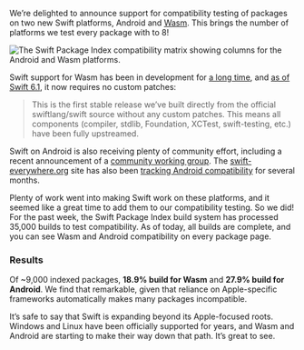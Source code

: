 We’re delighted to announce support for compatibility testing of packages on two new Swift platforms, Android and [Wasm](https://webassembly.org/). This brings the number of platforms we test every package with to 8!

<picture class="shadow">
  <source srcset="/images/blog/wasm-and-android-compatibility-matrix~dark.png" media="(prefers-color-scheme: dark)">
  <img src="/images/blog/wasm-and-android-compatibility-matrix~light.png" alt="The Swift Package Index compatibility matrix showing columns for the Android and Wasm platforms.">
</picture>

Swift support for Wasm has been in development for [a long time](https://desiatov.com/swift-webassembly-2020/), and [as of Swift 6.1](https://blog.swiftwasm.org/posts/6-1-released/), it now requires no custom patches:

> This is the first stable release we’ve built directly from the official swiftlang/swift source without any custom patches. This means all components (compiler, stdlib, Foundation, XCTest, swift-testing, etc.) have been fully upstreamed.

Swift on Android is also receiving plenty of community effort, including a recent announcement of a [community working group](https://forums.swift.org/t/swift-on-android-working-group/77780). The [swift-everywhere.org](http://swift-everywhere.org) site has also been [tracking Android compatibility](https://skip.tools/blog/android-native-swift-packages/) for several months.

Plenty of work went into making Swift work on these platforms, and it seemed like a great time to add them to our compatibility testing. So we did! For the past week, the Swift Package Index build system has processed 35,000 builds to test compatibility. As of today, all builds are complete, and you can see Wasm and Android compatibility on every package page.

### Results

Of ~9,000 indexed packages, **18.9% build for Wasm** and **27.9% build for Android**. We find that remarkable, given that reliance on Apple-specific frameworks automatically makes many packages incompatible.

It’s safe to say that Swift is expanding beyond its Apple-focused roots. Windows and Linux have been officially supported for years, and Wasm and Android are starting to make their way down that path. It’s great to see.
